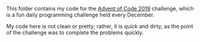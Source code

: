 This folder contains my code for the [Advent of Code 2019](https://adventofcode.com/2019) challenge, which is a fun daily programming challenge held every December.

My code here is not clean or pretty; rather, it is quick and dirty, as the point of the challenge was to complete the problems quickly.
